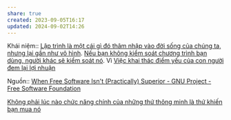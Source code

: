```yaml
---
share: true
created: 2023-09-05T16:17
updated: 2024-09-02T14:26
---
```

Khái niệm:: 
[Lập trình là một cái gì đó thâm nhập vào đời sống của chúng ta, nhưng lại gần như vô hình](../../Nh%C3%A2n%20h%E1%BB%8Dc/L%E1%BA%ADp%20tr%C3%ACnh%20l%C3%A0%20m%E1%BB%99t%20c%C3%A1i%20g%C3%AC%20%C4%91%C3%B3%20th%C3%A2m%20nh%E1%BA%ADp%20v%C3%A0o%20%C4%91%E1%BB%9Di%20s%E1%BB%91ng%20c%E1%BB%A7a%20ch%C3%BAng%20ta,%20nh%C6%B0ng%20l%E1%BA%A1i%20g%E1%BA%A7n%20nh%C6%B0%20v%C3%B4%20h%C3%ACnh.md). [Nếu bạn không kiểm soát chương trình bạn dùng, người khác sẽ kiểm soát nó](../T%E1%BB%B1%20tr%E1%BB%8B%20d%E1%BB%AF%20li%E1%BB%87u/N%E1%BA%BFu%20b%E1%BA%A1n%20kh%C3%B4ng%20ki%E1%BB%83m%20so%C3%A1t%20ch%C6%B0%C6%A1ng%20tr%C3%ACnh%20b%E1%BA%A1n%20d%C3%B9ng,%20ng%C6%B0%E1%BB%9Di%20kh%C3%A1c%20s%E1%BA%BD%20ki%E1%BB%83m%20so%C3%A1t%20n%C3%B3.md). Vì [Việc khai thác điểm yếu của con người đem lại lợi nhuận](../../../Kinh%20t%E1%BA%BF.%20T%C3%A2m%20l%C3%BD%20h%E1%BB%8Dc%20qu%E1%BA%A3n%20l%C3%BD%20v%C3%A0%20lao%20%C4%91%E1%BB%99ng/Vi%E1%BB%87c%20khai%20th%C3%A1c%20%C4%91i%E1%BB%83m%20y%E1%BA%BFu%20c%E1%BB%A7a%20con%20ng%C6%B0%E1%BB%9Di%20%C4%91em%20l%E1%BA%A1i%20l%E1%BB%A3i%20nhu%E1%BA%ADn.md)

Nguồn:: [When Free Software Isn't (Practically) Superior - GNU Project - Free Software Foundation](https://www.gnu.org/philosophy/when-free-software-isnt-practically-superior.html)

[Không phải lúc nào chức năng chính của những thứ thông minh là thứ khiến bạn mua nó](./Kh%C3%B4ng%20ph%E1%BA%A3i%20l%C3%BAc%20n%C3%A0o%20ch%E1%BB%A9c%20n%C4%83ng%20ch%C3%ADnh%20c%E1%BB%A7a%20nh%E1%BB%AFng%20th%E1%BB%A9%20th%C3%B4ng%20minh%20l%C3%A0%20th%E1%BB%A9%20khi%E1%BA%BFn%20b%E1%BA%A1n%20mua%20n%C3%B3.md) 